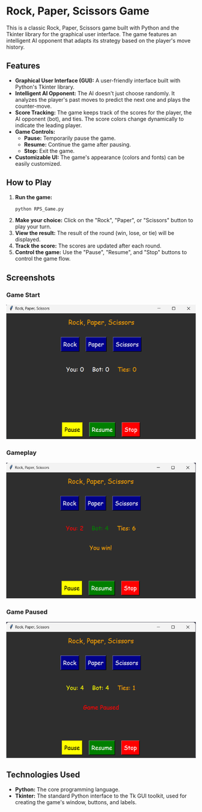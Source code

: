 # Rock, Paper, Scissors Game

This is a classic Rock, Paper, Scissors game built with Python and the Tkinter library for the graphical user interface. The game features an intelligent AI opponent that adapts its strategy based on the player's move history.

## Features

*   **Graphical User Interface (GUI):** A user-friendly interface built with Python's Tkinter library.
*   **Intelligent AI Opponent:** The AI doesn't just choose randomly. It analyzes the player's past moves to predict the next one and plays the counter-move.
*   **Score Tracking:** The game keeps track of the scores for the player, the AI opponent (bot), and ties. The score colors change dynamically to indicate the leading player.
*   **Game Controls:**
    *   **Pause:** Temporarily pause the game.
    *   **Resume:** Continue the game after pausing.
    *   **Stop:** Exit the game.
*   **Customizable UI:** The game's appearance (colors and fonts) can be easily customized.

## How to Play

1.  **Run the game:**
    ```bash
    python RPS_Game.py
    ```
2.  **Make your choice:** Click on the "Rock", "Paper", or "Scissors" button to play your turn.
3.  **View the result:** The result of the round (win, lose, or tie) will be displayed.
4.  **Track the score:** The scores are updated after each round.
5.  **Control the game:** Use the "Pause", "Resume", and "Stop" buttons to control the game flow.

## Screenshots

### Game Start
![Game Start](Images/Game%20Start.png)

### Gameplay
![RPS Gameplay](Images/RPS%20Gameplay.png)

### Game Paused
![Game Pause](Images/Game%20Pause.png)

## Technologies Used

*   **Python:** The core programming language.
*   **Tkinter:** The standard Python interface to the Tk GUI toolkit, used for creating the game's window, buttons, and labels.
